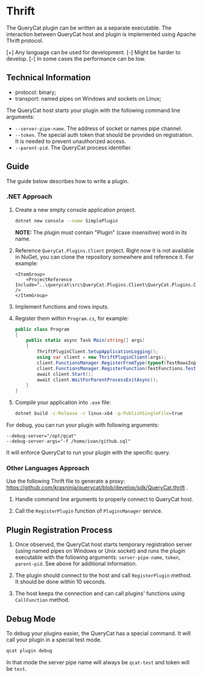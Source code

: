 # Thrift

The QueryCat plugin can be written as a separate executable. The interaction between QueryCat host and plugin is implemented using Apache Thrift protocol.

[+] Any language can be used for development.
[-] Might be harder to develop.
[-] In some cases the performance can be low.

## Technical Information

- protocol: binary;
- transport: named pipes on Windows and sockets on Linux;

The QueryCat host starts your plugin with the following command line arguments:

- `--server-pipe-name`. The address of socket or names pipe channel.
- `--token`. The special auth token that should be provided on registration. It is needed to prevent unauthorized access.
- `--parent-pid`. The QueryCat process identifier.

## Guide

The guide below describes how to write a plugin.

### .NET Approach

1. Create a new empty console application project.

    ```bash
    dotnet new console --name SimplePlugin
    ```

    **NOTE:** The plugin must contain "Plugin" (case insensitive) word in its name.

2. Reference `QueryCat.Plugins.Client` project. Right now it is not available in NuGet, you can clone the repository somewhere and reference it. For example:

    ```
    <ItemGroup>
        <ProjectReference Include="..\querycat\src\QueryCat.Plugins.Client\QueryCat.Plugins.Client.csproj" />
    </ItemGroup>
    ```

3. Implement functions and rows inputs.

4. Register them within `Program.cs`, for example:

    ```csharp
    public class Program
    {
        public static async Task Main(string[] args)
        {
            ThriftPluginClient.SetupApplicationLogging();
            using var client = new ThriftPluginClient(args);
            client.FunctionsManager.RegisterFromType(typeof(TestRowsInput));
            client.FunctionsManager.RegisterFunction(TestFunctions.TestCombineFunction);
            await client.Start();
            await client.WaitForParentProcessExitAsync();
        }
    }
    ```

5. Compile your application into `.exe` file:

    ```bash
    dotnet build -c:Release -r linux-x64 -p:PublishSingleFile=true
    ```

For debug, you can run your plugin with following arguments:

```
--debug-server="/opt/qcat"
--debug-server-args="-f /home/ivan/github.sql"
```

It will enforce QueryCat to run your plugin with the specific query.

### Other Languages Approach

Use the following Thrift file to generate a proxy: https://github.com/krasninja/querycat/blob/develop/sdk/QueryCat.thrift .

1. Handle command line arguments to properly connect to QueryCat host.

2. Call the `RegisterPlugin` function of `PluginsManager` service.

## Plugin Registration Process

1. Once observed, the QueryCat host starts temporary registration server (using named pipes on Windows or Unix socket) and runs the plugin executable with the following arguments: `server-pipe-name`, `token`, `parent-pid`. See above for additional information.

2. The plugin should connect to the host and call `RegisterPlugin` method. It should be done within 10 seconds.

3. The host keeps the connection and can call plugins' functions using `CallFunction` method.

## Debug Mode

To debug your plugins easier, the QueryCat has a special command. It will call your plugin in a special test mode.

```bash
qcat plugin debug
```

In that mode the server pipe name will always be `qcat-test` and token will be `test`.
